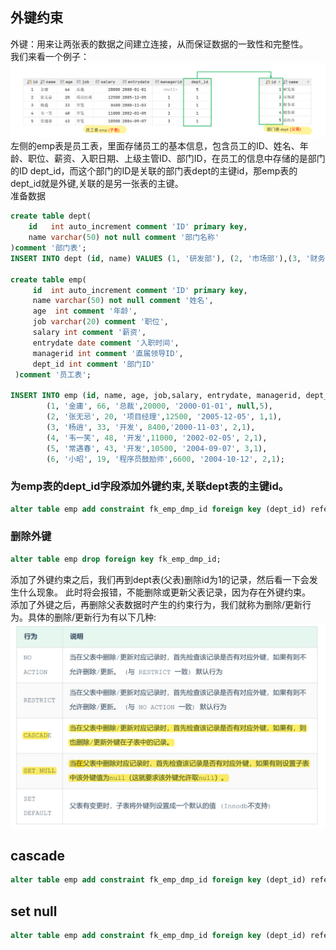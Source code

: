 ## 外键约束
外键：用来让两张表的数据之间建立连接，从而保证数据的一致性和完整性。  
我们来看一个例子：
![](../image/10.png)
左侧的emp表是员工表，里面存储员工的基本信息，包含员工的ID、姓名、年龄、职位、薪资、入职日期、上级主管ID、部门ID，在员工的信息中存储的是部门的ID dept_id，而这个部门的ID是关联的部门表dept的主键id，那emp表的dept_id就是外键,关联的是另一张表的主键。  
准备数据
```SQL
create table dept(
    id   int auto_increment comment 'ID' primary key,
    name varchar(50) not null comment '部门名称'
)comment '部门表';
INSERT INTO dept (id, name) VALUES (1, '研发部'), (2, '市场部'),(3, '财务部'), (4, '销售部'), (5, '总经办');

create table emp(
     id  int auto_increment comment 'ID' primary key,
     name varchar(50) not null comment '姓名',
     age  int comment '年龄',
     job varchar(20) comment '职位',
     salary int comment '薪资',
     entrydate date comment '入职时间',
     managerid int comment '直属领导ID',
     dept_id int comment '部门ID'
 )comment '员工表';

INSERT INTO emp (id, name, age, job,salary, entrydate, managerid, dept_id) VALUES
        (1, '金庸', 66, '总裁',20000, '2000-01-01', null,5),
        (2, '张无忌', 20, '项目经理',12500, '2005-12-05', 1,1),
        (3, '杨逍', 33, '开发', 8400,'2000-11-03', 2,1),
        (4, '韦一笑', 48, '开发',11000, '2002-02-05', 2,1),
        (5, '常遇春', 43, '开发',10500, '2004-09-07', 3,1),
        (6, '小昭', 19, '程序员鼓励师',6600, '2004-10-12', 2,1);
```
### 为emp表的dept_id字段添加外键约束,关联dept表的主键id。
```SQL
alter table emp add constraint fk_emp_dmp_id foreign key (dept_id) reference dept(id);
```
### 删除外键
```SQL
alter table emp drop foreign key fk_emp_dmp_id;
```
添加了外键约束之后，我们再到dept表(父表)删除id为1的记录，然后看一下会发生什么现象。 此时将会报错，不能删除或更新父表记录，因为存在外键约束。  
添加了外键之后，再删除父表数据时产生的约束行为，我们就称为删除/更新行为。具体的删除/更新行为有以下几种:
![](../image/11.png)
## cascade
```SQL
alter table emp add constraint fk_emp_dmp_id foreign key (dept_id) reference dept(id) on update cascade on delete cascade;
```
## set null
```SQL
alter table emp add constraint fk_emp_dmp_id foreign key (dept_id) reference dept(id) on update set null on delete set null;
```
 